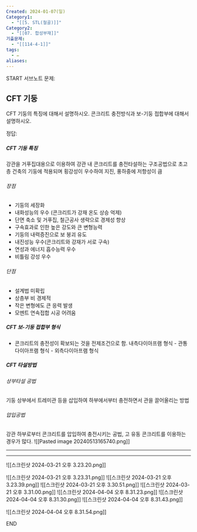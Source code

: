 ```yaml
---
Created: 2024-01-07(일)
Category1:
  - "[[5. STL(철골)]]"
Category2:
  - "[[07. 합성부재]]"
기출문제:
  - "[[114-4-1]]"
tags:
  - ✏️
aliases:
---
```

START
서브노트
문제:  
## CFT 기둥

CFT 기둥의 특징에 대해서 설명하시오.
콘크리트 충전방식과 보-기둥 접합부에 대해서 설명하시오.

정답: 
##### CFT 기둥 특징
강관을 거푸집대용으로 이용하여 강관 내 콘크리트를 충전타설하는 구조공법으로 초고층 건축의 기둥에 적용되며 횡강성이 우수하여 지진, 풍하중에 저항성이 큼
###### 장점
- 기둥의 세장화
- 내화성능의 우수 (콘크리트가 강재 온도 상승 억제)
- 단면 축소 및 거푸집, 철근공사 생략으로 경제성 향상 
- 구속효과로 인한 높은 강도와 큰 변형능력
- 기둥의 내력증진으로 보 붕괴 유도
- 내진성능 우수(콘크리트와 강재가 서로 구속)
- 연성과 에너지 흡수능력 우수
- 비틀림 강성 우수
###### 단점
- 설계법 미확립
- 상층부 비 경제적
- 작은 변형에도 큰 응력 발생
- 모멘트 연속접합 시공 어려움
##### CFT 보-기둥 접합부 형식
- 콘크리트의 충전성이 확보되는 것을 전제조건으로 함.
내측다이아프램 형식 - 관통다이아프램 형식 - 외측다이아프램 형식
##### CFT 타설방법
###### 상부타설 공법
기둥 상부에서 트레미관 등을 삽입하여 하부에서부터 충전하면서 관을 끌어올리는 방법
###### 압입공법
강관 하부로부터 콘크리트를 압입하여 충전시키는 공법, 고 유동 콘크리트를 이용하는 경우가 많다.
![[Pasted image 20240513165740.png]]

***
***

![[스크린샷 2024-03-21 오후 3.23.20.png]]

![[스크린샷 2024-03-21 오후 3.23.31.png]]
![[스크린샷 2024-03-21 오후 3.23.39.png]]
![[스크린샷 2024-03-21 오후 3.30.51.png]]
![[스크린샷 2024-03-21 오후 3.31.00.png]]
![[스크린샷 2024-04-04 오후 8.31.23.png]]
![[스크린샷 2024-04-04 오후 8.31.30.png]]
![[스크린샷 2024-04-04 오후 8.31.43.png]]

![[스크린샷 2024-04-04 오후 8.31.54.png]]
<!--ID: 1700393361369-->
END

